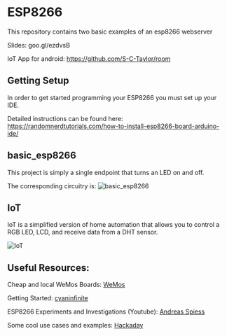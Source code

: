 # ESP8266

This repository contains two basic examples of an esp8266 webserver

Slides: goo.gl/ezdvsB

IoT App for android: https://github.com/S-C-Taylor/room

## Getting Setup
In order to get started programming your ESP8266 you must set up your IDE.

Detailed instructions can be found here: https://randomnerdtutorials.com/how-to-install-esp8266-board-arduino-ide/

## basic_esp8266
This project is simply a single endpoint that turns an LED on and off.

The corresponding circuitry is:
![basic_esp8266](https://i.imgur.com/RgmPYGW.png)


## IoT
IoT is a simplified version of home automation that allows you to control a RGB LED, LCD, and receive data from a DHT sensor.

![IoT](https://i.imgur.com/7muO5DN.png)


## Useful Resources:
Cheap and local WeMos Boards: [WeMos](http://www.ebay.com.au/itm/WeMos-D1-R2-Latest-ESP-12E-WiFi-ESP8266-Board-Arduino-IDE-Uno-SYDNEY/272385909659?epid=506441064&hash=item3f6b77239b:g:2kIAAOSw4shX43Up)

Getting Started: [cyaninfinite](http://cyaninfinite.com/tutorials/getting-started-with-the-wemos-d1-esp8266-wifi-board)

ESP8266 Experiments and Investigations (Youtube): [Andreas Spiess](https://www.youtube.com/channel/UCu7_D0o48KbfhpEohoP7YSQ)

Some cool use cases and examples: [Hackaday](https://hackaday.com/tag/esp8266)
